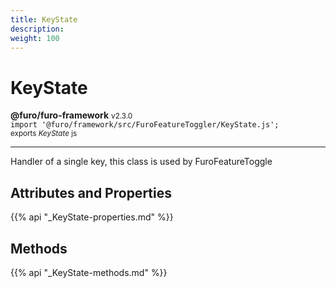 ```yaml
---
title: KeyState
description: 
weight: 100
---
```


# KeyState

**@furo/furo-framework** <small>v2.3.0</small>
<br>`import '@furo/framework/src/FuroFeatureToggler/KeyState.js';`<small>
<br>exports *KeyState* js</small>


****

Handler of a single key, this class is used by FuroFeatureToggle

## Attributes and Properties
{{% api "_KeyState-properties.md" %}}


























## Methods
{{% api "_KeyState-methods.md" %}}






















